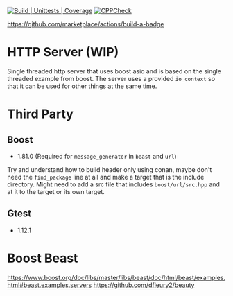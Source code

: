 [![Build | Unittests | Coverage](https://github.com/av4625/http_server/actions/workflows/build.yml/badge.svg)](https://github.com/av4625/http_server/actions/workflows/build.yml) [![CPPCheck](https://github.com/av4625/http_server/actions/workflows/cppcheck.yml/badge.svg)](https://github.com/av4625/http_server/actions/workflows/cppcheck.yml)

https://github.com/marketplace/actions/build-a-badge

# HTTP Server (WIP)
Single threaded http server that uses boost asio and is based on the single
threaded example from boost. The server uses a provided `io_context` so that it
can be used for other things at the same time.

# Third Party
## Boost
* 1.81.0 (Required for `message_generator` in `beast` and `url`)

Try and understand how to build header only using conan, maybe don't need the
`find_package` line at all and make a target that is the include directory.
Might need to add a src file that includes `boost/url/src.hpp` and at it to the
target or its own target.

## Gtest
* 1.12.1

# Boost Beast
https://www.boost.org/doc/libs/master/libs/beast/doc/html/beast/examples.html#beast.examples.servers
https://github.com/dfleury2/beauty

